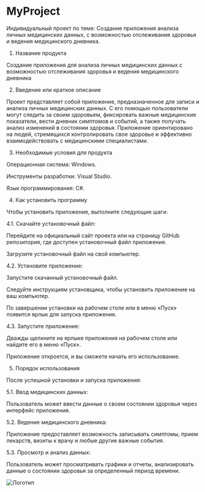 # MyProject
 Индивидуальный проект по теме: Создание приложения анализа личных медицинских данных, с возможностью отслеживания здоровья и ведения медицинского дневника.

 1. Название продукта

Создание приложения для анализа личных медицинских данных с возможностью отслеживания здоровья и ведения медицинского дневника

2. Введение или краткое описание

Проект представляет собой приложение, предназначенное для записи и анализа личных медицинских данных. С его помощью пользователи могут следить за своим здоровьем, фиксировать важные медицинские показатели, вести дневник симптомов и событий, а также получать анализ изменений в состоянии здоровья. Приложение ориентировано на людей, стремящихся контролировать свое здоровье и эффективно взаимодействовать с медицинскими специалистами.

3. Необходимые условия для  продукта

Операционная система: Windows.

Инструменты разработки: Visual Studio.

Язык программирования: C#.

4. Как установить программу

Чтобы установить приложение, выполните следующие шаги:

4.1. Скачайте установочный файл:

Перейдите на официальный сайт проекта или на страницу GitHub репозитория, где доступен установочный файл приложения.

Загрузите установочный файл на свой компьютер.

4.2. Установите приложение:

Запустите скачанный установочный файл.

Следуйте инструкциям установщика, чтобы установить приложение на ваш компьютер.

По завершении установки на рабочем столе или в меню «Пуск» появится ярлык для запуска приложения.

4.3. Запустите приложение:

Дважды щелкните на ярлыке приложения на рабочем столе или найдите его в меню «Пуск».

Приложение откроется, и вы сможете начать его использование.

5. Порядок использования

После успешной установки и запуска приложения:

5.1. Ввод медицинских данных:

Пользователь может ввести данные о своем состоянии здоровья через интерфейс приложения.

5.2. Ведение медицинского дневника:

Приложение предоставляет возможность записывать симптомы, прием лекарств, визиты к врачу и любые другие важные события.

5.3. Просмотр и анализ данных:

Пользователь может просматривать графики и отчеты, анализировать данные о состоянии здоровья за определенный период времени.

![Логотип](https://octodex.github.com/images/orderedlistocat.png)
